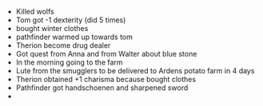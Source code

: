 - Killed wolfs
- Tom got -1 dexterity (did 5 times)
- bought winter clothes
- pathfinder warmed up towards tom
- Therion become drug dealer
- Got quest from Anna and from Walter about blue stone
- In the morning going to the farm
- Lute from the smugglers to be delivered to Ardens potato farm in 4 days
- Therion obtained +1 charisma because bought clothes
- Pathfinder got handschoenen and sharpened sword
-